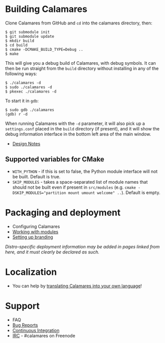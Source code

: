 # Building Calamares

Clone Calamares from GitHub and `cd` into the calamares directory, then:

```
$ git submodule init
$ git submodule update
$ mkdir build
$ cd build
$ cmake -DCMAKE_BUILD_TYPE=Debug ..
$ make
```

This will give you a debug build of Calamares, with debug symbols. It can then be run straight from the `build` directory without installing in any of the following ways:
```
$ ./calamares -d
$ sudo ./calamares -d
$ pkexec ./calamares -d
```
To start it in `gdb`:
```
$ sudo gdb ./calamares
(gdb) r -d
```
When running Calamares with the `-d` parameter, it will also pick up a `settings.conf` placed in the `build` directory (if present), and it will show the debug information interface in the bottom left area of the main window.

* [Design Notes](Design-Notes)

## Supported variables for CMake

* `WITH_PYTHON` - if this is set to false, the Python module interface will not be built. Default is true.
* `SKIP_MODULES` - takes a space-separated list of module names that should not be built even if present in `src/modules` (e.g. `cmake -DSKIP_MODULES="partition mount umount welcome" ..`). Default is empty.

# Packaging and deployment

* Configuring Calamares
* [Working with modules](https://github.com/calamares/calamares/blob/master/src/modules/README.md)
* [Setting up branding](https://github.com/calamares/calamares/blob/master/src/branding/README.md)

_Distro-specific deployment information may be added in pages linked from here, and it must clearly be declared as such._

# Localization

* You can help by [translating Calamares into your own language](https://www.transifex.com/calamares/calamares/)!

# Support

* FAQ
* [Bug Reports](https://calamares.io/bugs/)
* [Continuous Integration](https://calamares.io/ci/)
* [IRC](irc://irc.freenode.net/calamares) - #calamares on Freenode